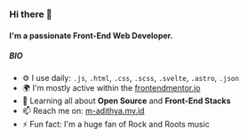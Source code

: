 ### Hi there 👋

#### I'm a passionate Front-End Web Developer.

##### BIO

- ⚙️ I use daily: `.js`, `.html`, `.css`, `.scss`, `.svelte`, `.astro`, `.json`
- 🌍 I'm mostly active within the [frontendmentor.io](https://frontendmentor.io)
- 🌱 Learning all about **Open Source** and **Front-End Stacks**
- 📫 Reach me on: [m-adithya.my.id](https://m-adithya.my.id)
- ⚡️ Fun fact: I'm a huge fan of Rock and Roots music
